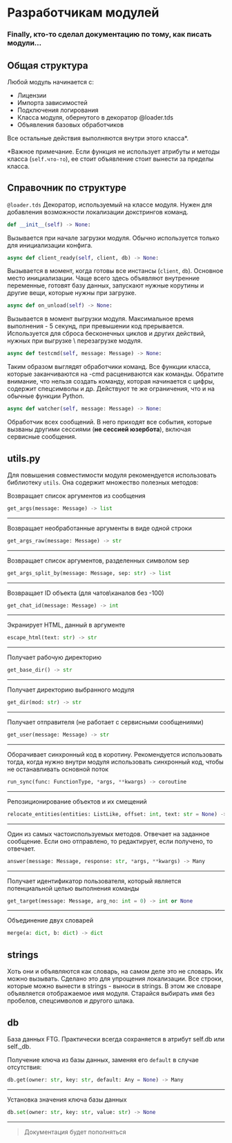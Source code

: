 # Разработчикам модулей
### Finally, кто-то сделал документацию по тому, как писать модули...

## Общая структура
Любой модуль начинается с:

- Лицензии
- Импорта зависимостей
- Подключения логирования
- Класса модуля, обернутого в декоратор @loader.tds
- Объявления базовых обработчиков


Все остальные действия выполняются внутри этого класса\*.

\*Важное примечание. Если функция не использует атрибуты и методы класса (`self.что-то`), ее стоит объявление стоит вынести за пределы класса.


## Справочник по структуре

`@loader.tds`
Декоратор, используемый на классе модуля. Нужен для добавления возможности локализации докстрингов команд.


```python
def __init__(self) -> None:
```
Вызывается при начале загрузки модуля. Обычно используется только для инициализации конфига.


```python
async def client_ready(self, client, db) -> None:
```
Вызывается в момент, когда готовы все инстансы (`client`, `db`). Основное место инициализации. Чаще всего здесь объявляют внутренние переменные, готовят базу данных, запускают нужные корутины и другие вещи, которые нужны при загрузке.


```python
async def on_unload(self) -> None:
```
Вызывается в момент выгрузки модуля. Максимальное время выполнения - 5 секунд, при превышении код прерывается. Используется для сброса бесконечных циклов и других действий, нужных при выгрузке \ перезагрузке модуля.

```python
async def testcmd(self, message: Message) -> None:
```
Таким образом выглядят обработчики команд. Все функции класса, которые заканчиваются на -cmd расцениваются как команды. Обратите внимание, что нельзя создать команду, которая начинается с цифры, содержит спецсимволы и др. Действуют те же ограничения, что и на обычные функции Python.

```python
async def watcher(self, message: Message) -> None:
```
Обработчик всех сообщений. В него приходят все события, которые вызваны другими сессиями (**не сессией юзербота**), включая сервисные сообщения.


## utils.py
Для повышения совместимости модуля рекомендуется использовать библиотеку `utils`. Она содержит множество полезных методов:

Возвращает список аргументов из сообщения
```python
get_args(message: Message) -> list
```
---

Возвращает необработанные аргументы в виде одной строки
```python
get_args_raw(message: Message) -> str
```
---

Возвращает список аргументов, разделенных символом sep
```python
get_args_split_by(message: Message, sep: str) -> list
```
---

Возвращает ID объекта (для чатов\каналов без -100)
```python
get_chat_id(message: Message) -> int
```
---

Экранирует HTML, данный в аргументе
```python
escape_html(text: str) -> str
```
---

Получает рабочую директорию
```python
get_base_dir() -> str
```
---

Получает директорию выбранного модуля
```python
get_dir(mod: str) -> str
```
---

Получает отправителя (не работает с сервисными сообщениями)
```python
get_user(message: Message) -> str
```
---

Оборачивает синхронный код в коротину. Рекомендуется использовать тогда, когда нужно внутри модуля использовать синхронный код, чтобы не останавливать основной поток
```python
run_sync(func: FunctionType, *args, **kwargs) -> coroutine
```
---

Репозиционирование объектов и их смещений
```python
relocate_entities(entities: ListLike, offset: int, text: str = None) -> list
```
---

Один из самых частоиспользуемых методов. Отвечает на заданное сообщение. Если оно отправлено, то редактирует, если получено, то отвечает.
```python
answer(message: Message, response: str, *args, **kwargs) -> Many
```
---

Получает идентификатор пользователя, который является потенциальной целью выполнения команды
```python
get_target(message: Message, arg_no: int = 0) -> int or None
```
---

Объединение двух словарей
```python
merge(a: dict, b: dict) -> dict
```


## strings
Хоть они и объявляются как словарь, на самом деле это не словарь. Их можно вызывать. Сделано это для упрощения локализации. Все строки, которые можно вынести в strings - выноси в strings. В этом же словаре объявляется отображаемое имя модуля. Старайся выбирать имя без пробелов, спецсимволов и другого шлака.

## db
База данных FTG. Практически всегда сохраняется в атрибут self.db или self.\_db.

Получение ключа из базы данных, заменяя его `default` в случае отсутствия:
```python
db.get(owner: str, key: str, default: Any = None) -> Many
```
---
Установка значения ключа базы данных
```python
db.set(owner: str, key: str, value: str) -> None
```
---
> Документация будет пополняться
